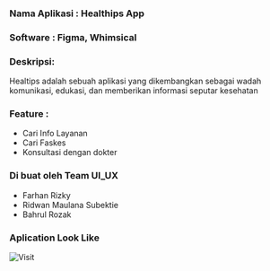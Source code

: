 ### Nama Aplikasi : Healthips App
### Software : Figma, Whimsical
### Deskripsi:
Healtips adalah sebuah aplikasi yang dikembangkan sebagai wadah komunikasi, edukasi, dan memberikan informasi seputar kesehatan
### Feature :
- Cari Info Layanan
- Cari Faskes
- Konsultasi dengan dokter
### Di buat oleh Team UI_UX
- Farhan Rizky
- Ridwan Maulana Subektie
- Bahrul Rozak 

### Aplication Look Like
![Visit](https://www.figma.com/proto/pnpFB9yL4qq35d0TSapCB4/Healtips-App?node-id=37%3A1027&scaling=scale-down&page-id=0%3A1)
